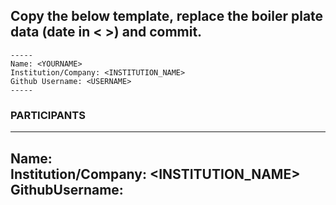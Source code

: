 ## Copy the below template, replace the boiler plate data (date in < >) and commit.

```
-----
Name: <YOURNAME>
Institution/Company: <INSTITUTION_NAME>
Github Username: <USERNAME>
-----
```

### PARTICIPANTS 

---
Name: <YOURNAME><br>
Institution/Company: <INSTITUTION_NAME>
GithubUsername: <USERNAME>
---
